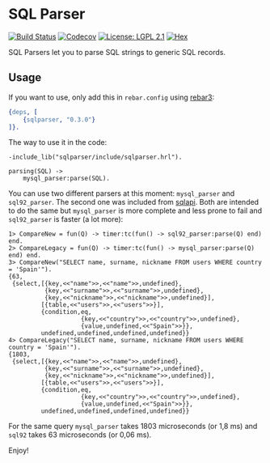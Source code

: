 SQL Parser
==========

[![Build Status](https://img.shields.io/travis/altenwald/sqlparser/master.svg)](https://travis-ci.org/altenwald/sqlparser)
[![Codecov](https://img.shields.io/codecov/c/github/altenwald/sqlparser.svg)](https://codecov.io/gh/altenwald/sqlparser)
[![License: LGPL 2.1](https://img.shields.io/github/license/altenwald/sqlparser.svg)](https://raw.githubusercontent.com/altenwald/sqlparser/master/COPYING)
[![Hex](https://img.shields.io/hexpm/v/sqlparser.svg)](https://hex.pm/packages/sqlparser)

SQL Parsers let you to parse SQL strings to generic SQL records.

Usage
-----

If you want to use, only add this in `rebar.config` using [rebar3](https://rebar3.org):

```erlang
{deps, [
    {sqlparser, "0.3.0"}
]}.
```

The way to use it in the code:

```
-include_lib("sqlparser/include/sqlparser.hrl").

parsing(SQL) ->
    mysql_parser:parse(SQL).
```

You can use two different parsers at this moment: `mysql_parser` and `sql92_parser`. The second one was included from [sqlapi](https://github.com/flussonic/sqlapi). Both are intended to do the same but `mysql_parser` is more complete and less prone to fail and `sql92_parser` is faster (a lot more):

```
1> CompareNew = fun(Q) -> timer:tc(fun() -> sql92_parser:parse(Q) end) end.
2> CompareLegacy = fun(Q) -> timer:tc(fun() -> mysql_parser:parse(Q) end) end.
3> CompareNew("SELECT name, surname, nickname FROM users WHERE country = 'Spain'").
{63,
 {select,[{key,<<"name">>,<<"name">>,undefined},
          {key,<<"surname">>,<<"surname">>,undefined},
          {key,<<"nickname">>,<<"nickname">>,undefined}],
         [{table,<<"users">>,<<"users">>}],
         {condition,eq,
                    {key,<<"country">>,<<"country">>,undefined},
                    {value,undefined,<<"Spain">>}},
         undefined,undefined,undefined,undefined}}
4> CompareLegacy("SELECT name, surname, nickname FROM users WHERE country = 'Spain'").
{1803,
 {select,[{key,<<"name">>,<<"name">>,undefined},
          {key,<<"surname">>,<<"surname">>,undefined},
          {key,<<"nickname">>,<<"nickname">>,undefined}],
         [{table,<<"users">>,<<"users">>}],
         {condition,eq,
                    {key,<<"country">>,<<"country">>,undefined},
                    {value,undefined,<<"Spain">>}},
         undefined,undefined,undefined,undefined}}
```

For the same query `mysql_parser` takes 1803 microseconds (or 1,8 ms) and `sql92` takes 63 microseconds (or 0,06 ms).

Enjoy!
